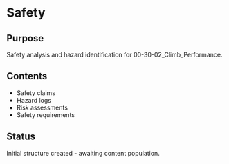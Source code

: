 # Safety

## Purpose
Safety analysis and hazard identification for 00-30-02_Climb_Performance.

## Contents
- Safety claims
- Hazard logs
- Risk assessments
- Safety requirements

## Status
Initial structure created - awaiting content population.
